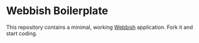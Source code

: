 Webbish Boilerplate
===================

This repository contains a minimal, working [Webbish](https://github.com/toddfast/webbish) application. Fork it and start coding.
